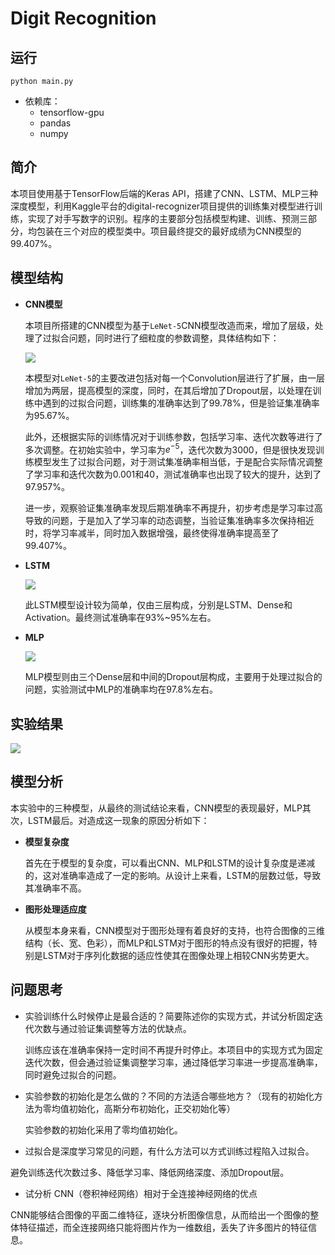 # Digit Recognition

## 运行

`python main.py`

* 依赖库：
  * tensorflow-gpu
  * pandas
  * numpy

## 简介

本项目使用基于TensorFlow后端的Keras API，搭建了CNN、LSTM、MLP三种深度模型，利用Kaggle平台的digital-recognizer项目提供的训练集对模型进行训练，实现了对手写数字的识别。程序的主要部分包括模型构建、训练、预测三部分，均包装在三个对应的模型类中。项目最终提交的最好成绩为CNN模型的99.407%。

## 模型结构

* **CNN模型**

  本项目所搭建的CNN模型为基于`LeNet-5`CNN模型改造而来，增加了层级，处理了过拟合问题，同时进行了细粒度的参数调整，具体结构如下：

  <img src="./pic/CNN.png" />

  本模型对`LeNet-5`的主要改进包括对每一个Convolution层进行了扩展，由一层增加为两层，提高模型的深度，同时，在其后增加了Dropout层，以处理在训练中遇到的过拟合问题，训练集的准确率达到了99.78%，但是验证集准确率为95.67%。

  此外，还根据实际的训练情况对于训练参数，包括学习率、迭代次数等进行了多次调整。在初始实验中，学习率为$e^{-5}$，迭代次数为3000，但是很快发现训练模型发生了过拟合问题，对于测试集准确率相当低，于是配合实际情况调整了学习率和迭代次数为0.001和40，测试准确率也出现了较大的提升，达到了97.957%。

  进一步，观察验证集准确率发现后期准确率不再提升，初步考虑是学习率过高导致的问题，于是加入了学习率的动态调整，当验证集准确率多次保持相近时，将学习率减半，同时加入数据增强，最终使得准确率提高至了99.407%。

* **LSTM**

  <img src="./pic/LSTM.png" />

  此LSTM模型设计较为简单，仅由三层构成，分别是LSTM、Dense和Activation。最终测试准确率在93%~95%左右。

* **MLP**

  <img src="./pic/MLP.png" />

  MLP模型则由三个Dense层和中间的Dropout层构成，主要用于处理过拟合的问题，实验测试中MLP的准确率均在97.8%左右。

## 实验结果

<img src="./pic/result.jpg" />

## 模型分析

本实验中的三种模型，从最终的测试结论来看，CNN模型的表现最好，MLP其次，LSTM最后。对造成这一现象的原因分析如下：

* **模型复杂度**

  首先在于模型的复杂度，可以看出CNN、MLP和LSTM的设计复杂度是递减的，这对准确率造成了一定的影响。从设计上来看，LSTM的层数过低，导致其准确率不高。

* **图形处理适应度**

  从模型本身来看，CNN模型对于图形处理有着良好的支持，也符合图像的三维结构（长、宽、色彩），而MLP和LSTM对于图形的特点没有很好的把握，特别是LSTM对于序列化数据的适应性使其在图像处理上相较CNN劣势更大。

## 问题思考

* 实验训练什么时候停止是最合适的？简要陈述你的实现方式，并试分析固定迭代次数与通过验证集调整等方法的优缺点。

  训练应该在准确率保持一定时间不再提升时停止。本项目中的实现方式为固定迭代次数，但会通过验证集调整学习率，通过降低学习率进一步提高准确率，同时避免过拟合的问题。

* 实验参数的初始化是怎么做的？不同的方法适合哪些地方？（现有的初始化方法为零均值初始化，高斯分布初始化，正交初始化等） 

  实验参数的初始化采用了零均值初始化。

*  过拟合是深度学习常见的问题，有什么方法可以方式训练过程陷入过拟合。 

  避免训练迭代次数过多、降低学习率、降低网络深度、添加Dropout层。

*  试分析 CNN（卷积神经网络）相对于全连接神经网络的优点

  CNN能够结合图像的平面二维特征，逐块分析图像信息，从而给出一个图像的整体特征描述，而全连接网络只能将图片作为一维数组，丢失了许多图片的特征信息。